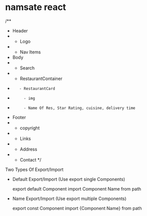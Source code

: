 # namsate react

/\*\*

- Header
- - Logo
- - Nav Items
- Body
- - Search
- - RestaurantContainer
-        - RestaurantCard
-          - img
-          - Name Of Res, Star Rating, cuisine, delivery time
- Footer
- - copyright
- - Links
- - Address
- - Contact
    \*/

Two Types Of Export/Import

- Default Export/Import (Use export single Components)

  export default Component
  import Component Name from path

- Name Export/Import (Use export multiple Components)

  export const Component
  import {Component Name} from path
